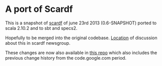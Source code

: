 # A port of Scardf

This is a snapshot of [scardf](http://code.google.com/p/scardf/) of june 23rd 2013 (0.6-SNAPSHOT) ported to scala 2.10.2 and to sbt and specs2.

Hopefully to be merged into the original codebase. [Location](https://groups.google.com/forum/?hl=en#!topic/scardf/cVbmITEj25A) of discussion about this in scardf newsgroup.

These changes are now also available in [this repo](https://github.com/LeifW/scardf) which also includes the previous change history from the code.google.com period.
